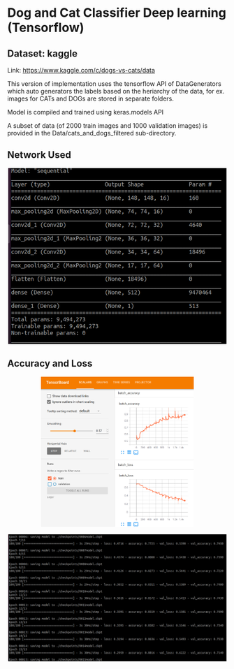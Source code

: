 # Dog and Cat Classifier Deep learning (Tensorflow)

## Dataset: kaggle

Link: https://www.kaggle.com/c/dogs-vs-cats/data
<br>

This version of implementation uses the tensorflow API of DataGenerators which auto generators the labels based on the heriarchy of the data, for ex. images for CATs and DOGs are stored in separate folders.<br>

Model is compiled and trained using keras.models API<br>

A subset of data (of 2000 train images and 1000 validation images) is provided in the Data/cats_and_dogs_filtered sub-directory.<br>

## Network Used
<p align="center">
<img src="https://github.com/varunasthana92/dog_cat_classifier_deep_learning/blob/master/with_data_generators/images/Network2.png" width = 500>
</p>

## Accuracy and Loss
<p align="center">
<img src="https://github.com/varunasthana92/dog_cat_classifier_deep_learning/blob/master/with_data_generators/images/tensor_board.png" width = 350>
</p>

<p align="center">
<img src="https://github.com/varunasthana92/dog_cat_classifier_deep_learning/blob/master/with_data_generators/images/train.png" width = 500>
</p>
